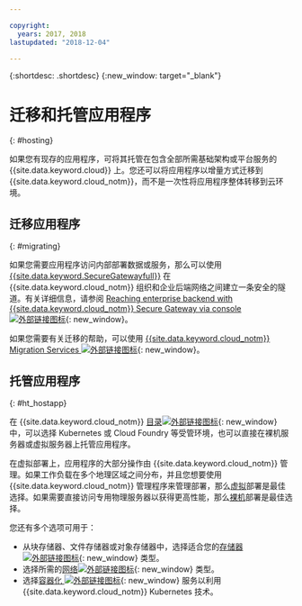 ```yaml
---

copyright:
  years: 2017, 2018
lastupdated: "2018-12-04"

---
```


{:shortdesc: .shortdesc}
{:new_window: target="_blank"}

# 迁移和托管应用程序
{: #hosting}

如果您有现存的应用程序，可将其托管在包含全部所需基础架构或平台服务的 {{site.data.keyword.cloud}} 上。您还可以将应用程序以增量方式迁移到 {{site.data.keyword.cloud_notm}}，而不是一次性将应用程序整体转移到云环境。

## 迁移应用程序
{: #migrating}

如果您需要应用程序访问内部部署数据或服务，那么可以使用 [{{site.data.keyword.SecureGatewayfull}}](/docs/services/SecureGateway/index.html) 在 {{site.data.keyword.cloud_notm}} 组织和企业后端网络之间建立一条安全的隧道。有关详细信息，请参阅 [Reaching enterprise backend with {{site.data.keyword.cloud_notm}} Secure Gateway via console ![外部链接图标](../icons/launch-glyph.svg "外部链接图标")](https://developer.ibm.com/bluemix/2015/04/01/reaching-enterprise-backend-bluemix-secure-gateway/){: new_window}。

如果您需要有关迁移的帮助，可以使用 [{{site.data.keyword.cloud_notm}} Migration Services ![外部链接图标](../icons/launch-glyph.svg "外部链接图标")](https://www.ibm.com/cloud/migration-services){: new_window}。

## 托管应用程序
{: #ht_hostapp}

在 {{site.data.keyword.cloud_notm}} [目录![外部链接图标](../icons/launch-glyph.svg "外部链接图标")](https://{DomainName}/catalog/?taxonomyNavigation=apps){: new_window} 中，可以选择 Kubernetes 或 Cloud Foundry 等受管环境，也可以直接在裸机服务器或虚拟服务器上托管应用程序。

在虚拟部署上，应用程序的大部分操作由 {{site.data.keyword.cloud_notm}} 管理。如果工作负载在多个地理区域之间分布，并且您想要使用 {{site.data.keyword.cloud_notm}} 管理程序来管理部署，那么[虚拟](/docs/vsi/vsi_about.html)部署是最佳选择。如果需要直接访问专用物理服务器以获得更高性能，那么[裸机](/docs/bare-metal/index.html#getting-started)部署是最佳选择。

您还有多个选项可用于：
* 从块存储器、文件存储器或对象存储器中，选择适合您的[存储器![外部链接图标](../icons/launch-glyph.svg "外部链接图标")](https://{DomainName}/catalog/?taxonomyNavigation=apps&category=slstorage){: new_window} 类型。
* 选择所需的[网络![外部链接图标](../icons/launch-glyph.svg "外部链接图标")](https://{DomainName}/catalog/?taxonomyNavigation=apps&category=slnetwork){: new_window} 类型。
* 选择[容器化 ![外部链接图标](../icons/launch-glyph.svg "外部链接图标")](https://{DomainName}/catalog/?taxonomyNavigation=apps&category=containers){: new_window} 服务以利用 {{site.data.keyword.cloud_notm}} Kubernetes 技术。
